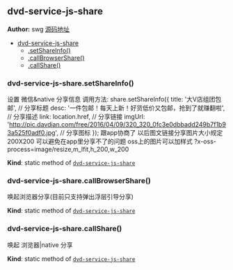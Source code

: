 <a name="module_dvd-service-js-share"></a>

## dvd-service-js-share
**Author:** swg [源码地址](http://gitlab.rd.vyohui.com/FE-Service/dvd-service-js-share.git)  

* [dvd-service-js-share](#module_dvd-service-js-share)
    * [.setShareInfo()](#module_dvd-service-js-share.setShareInfo)
    * [.callBrowserShare()](#module_dvd-service-js-share.callBrowserShare)
    * [.callShare()](#module_dvd-service-js-share.callShare)

<a name="module_dvd-service-js-share.setShareInfo"></a>

### dvd-service-js-share.setShareInfo()
设置 微信&native 分享信息
调用方法:
   share.setShareInfo({
      title: '大V店组团包邮', // 分享标题
      desc: '一件包邮！每天上新！好货低价又包邮，抢到了就赚翻啦', // 分享描述
      link: location.href, // 分享链接
      imgUrl: 'http://pic.davdian.com/free/2016/04/09/320_320_0fc3e0dbbadd249b7f1b93a525f0adf0.jpg', // 分享图标
    });
   跟app协商了 以后图文链接分享图片大小规定200X200 可以避免在app里分享不了的问题 oss上的图片可以加样式 ?x-oss-process=image/resize,m_lfit,h_200,w_200

**Kind**: static method of <code>[dvd-service-js-share](#module_dvd-service-js-share)</code>  
<a name="module_dvd-service-js-share.callBrowserShare"></a>

### dvd-service-js-share.callBrowserShare()
唤起浏览器分享(目前只支持弹出浮层引导分享)

**Kind**: static method of <code>[dvd-service-js-share](#module_dvd-service-js-share)</code>  
<a name="module_dvd-service-js-share.callShare"></a>

### dvd-service-js-share.callShare()
唤起 浏览器|native 分享

**Kind**: static method of <code>[dvd-service-js-share](#module_dvd-service-js-share)</code>  
